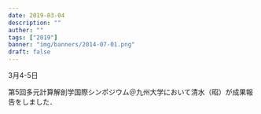 ```yaml
---
date: 2019-03-04
description: ""
auther: ""
tags: ["2019"]
banner: "img/banners/2014-07-01.png"
draft: false
---
```

3月4-5日

第5回多元計算解剖学国際シンポジウム＠九州大学において清水（昭）が成果報告をしました．
<!--more-->
